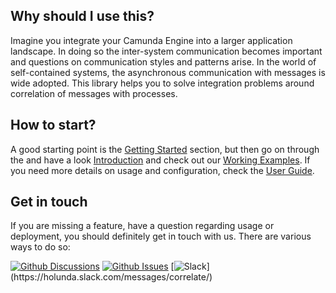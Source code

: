 ## Why should I use this?

Imagine you integrate your Camunda Engine into a larger application landscape.
In doing so the inter-system communication becomes important and questions on
communication styles and patterns arise. In the world of self-contained systems,
the asynchronous communication with messages is wide adopted. This library helps
you to solve integration problems around correlation of messages with processes.

## How to start?

A good starting point is the [Getting Started](getting-started.md) section, but then go on through the 
and have a look [Introduction](introduction/index.md) and check out our [Working Examples](user-guide/examples.md).
If you need more details on usage and configuration, check the [User Guide](user-guide/index.md).

## Get in touch

If you are missing a feature, have a question regarding usage or deployment, you should definitely get in touch
with us. There are various ways to do so:

[![Github Discussions](https://img.shields.io/github/discussions/holunda-io/camunda-bpm-correlate)](https://github.com/holunda-io/camunda-bpm-correlate/discussions)
[![Github Issues](https://img.shields.io/github/issues/holunda-io/camunda-bpm-correlate)](https://github.com/holunda-io/camunda-bpm-correlate/issues)
[![Slack](https://img.shields.io/badge/slack-@holunda/correlate-green.svg?logo=slack")](https://holunda.slack.com/messages/correlate/)

